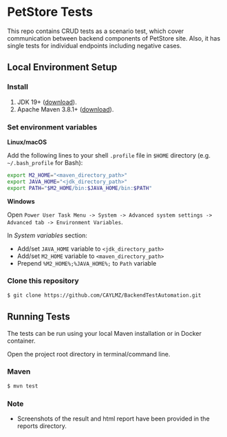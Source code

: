 # PetStore Tests
This repo contains CRUD tests as a scenario test, which cover communication between backend components of PetStore site. 
Also, it has single tests for individual endpoints including negative cases.   

## Local Environment Setup

### Install
1. JDK 19+ ([download](https://www.oracle.com/java/technologies/downloads/)).
2. Apache Maven 3.8.1+ ([download](https://maven.apache.org/download.cgi)).

### Set environment variables

**Linux/macOS**

Add the following lines to your shell `.profile` file in `$HOME` directory (e.g. `~/.bash_profile` for Bash):
```bash
export M2_HOME="<maven_directory_path>"
export JAVA_HOME="<jdk_directory_path>"
export PATH="$M2_HOME/bin:$JAVA_HOME/bin:$PATH"
```

**Windows**

Open `Power User Task Menu -> System -> Advanced system settings -> Advanced tab -> Environment Variables`.

In *System variables* section:
- Add/set `JAVA_HOME` variable to `<jdk_directory_path>`
- Add/set `M2_HOME` variable to `<maven_directory_path>`
- Prepend `%M2_HOME%;%JAVA_HOME%;` to `Path` variable


### Clone this repository
```bash
$ git clone https://github.com/CAYLMZ/BackendTestAutomation.git
```

## Running Tests

The tests can be run using your local Maven installation or in Docker container.

Open the project root directory in terminal/command line.

### Maven

```bash
$ mvn test
```
### Note
- Screenshots of the result and html report have been provided in the reports directory. 
